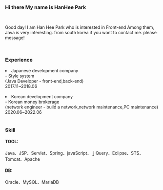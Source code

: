 <html>

<head>
  <meta content="utf-8">
</head>

<body>

<h3> Hi there My name is HanHee Park</h3><br>

<p>Good day!
I am Han Hee Park who is interested in Front-end
Among them, Java is very interesting.
from south korea if you want to contact me.
please message!</p><br>
  
<h3>Experience</h3>
  
<li>
  Japanese development company <br>
  - Style system <br>
  (Java Developer - front-end,back-end) <br>
  2017.11~2018.06
</li><br>
  
<li>
  Korean development company <br>
  - Korean money brokerage <br>
  (network engineer - build a network,network maintenance,PC maintenance) <br>
  2020.06~2022.06
</li><br>
  
  <h3>Skill</h3>
 
  <P> 
    <h4>TOOL:</h4> Java、JSP、Servlet、Spring、javaScript、ｊQuery、Eclipse、STS、Tomcat、Apache <br>
    <h4>DB:</h4> Oracle、MySQL、MariaDB
  </p>
</body>
</html>
